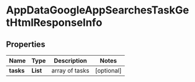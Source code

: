 # AppDataGoogleAppSearchesTaskGetHtmlResponseInfo


## Properties

| Name | Type | Description | Notes |
|------------ | ------------- | ------------- | -------------|
**tasks** | **List<AppDataGoogleAppSearchesTaskGetHtmlTaskInfo>** | array of tasks |[optional]|